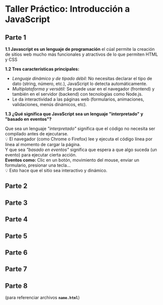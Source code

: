 # Taller Práctico: Introducción a JavaScript

## Parte 1
**1.1 Javascript es un lenguaje de programación** el cúal permite la creación de sitios web mucho más funcionales y atractivos de lo que permiten HTML y CSS

**1.2 Tres características principales:**
- *Lenguaje dinámico y de tipado débil:* No necesitas declarar el tipo de dato (string, número, etc.), JavaScript lo detecta automáticamente.
- *Multiplataforma y versátil:* Se puede usar en el navegador (frontend) y también en el servidor (backend) con tecnologías como Node.js.
- Le da interactividad a las páginas web (formularios, animaciones, validaciones, menús dinámicos, etc).

**1.3 ¿Qué significa que JavaScript sea un lenguaje "interpretado" y "basado en eventos"?**

Que sea un lenguaje *"interpretado"* significa que el código no necesita ser compilado antes de ejecutarse.  
💡 El navegador (como Chrome o Firefox) lee y ejecuta el código línea por línea al momento de cargar la página.  
Y que sea *"basado en eventos"* significa que espera a que algo suceda (un evento) para ejecutar cierta acción.  
**Eventos como:** Clic en un botón, movimiento del mouse, enviar un formulario, presionar una tecla...  
💡 Esto hace que el sitio sea interactivo y dinámico.

## Parte 2

## Parte 3

## Parte 4

## Parte 5

## Parte 6

## Parte 7

## Parte 8

(para referenciar archivos **`name.html`**)
